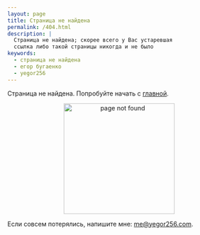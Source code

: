 ```yaml
---
layout: page
title: Страница не найдена
permalink: /404.html
description: |
  Страница не найдена; скорее всего у Вас устаревшая
  ссылка либо такой страницы никогда и не было
keywords:
  - страница не найдена
  - егор бугаенко
  - yegor256
---
```


Страница не найдена. Попробуйте начать с [главной](/).

<p style="text-align:center">
<img src="http://www.yegor256.com/images/andreea/page-not-found.svg"
  alt="page not found" style="width:250px"/>
</p>

<p>Если совсем потерялись, напишите мне:
<a href="mailto:me@yegor256.com">me@yegor256.com</a>.</p>
